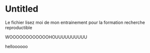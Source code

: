 # Untitled


Le fichier lisez moi de mon entrainement pour la formation recherche
reproductible

WOOOOOOOOOOOOHOUUUUUUUUUU

helloooooo